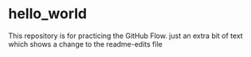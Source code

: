 # hello_world
This repository is for practicing the GitHub Flow.
just an extra bit of text which shows a change to the readme-edits file 
